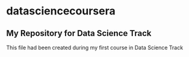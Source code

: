 # datasciencecoursera
## My Repository for Data Science Track
This file had been created during my first course in Data Science Track
